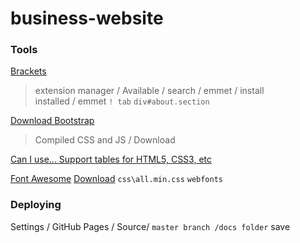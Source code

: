 # business-website


### Tools

[Brackets](http://brackets.io/)  
> extension manager / Available / search / emmet / install  
> installed / emmet `! tab` `div#about.section`  

[Download Bootstrap](https://getbootstrap.com/docs/4.0/getting-started/download/) 
> Compiled CSS and JS / Download  

[Can I use... Support tables for HTML5, CSS3, etc](https://caniuse.com/#search=flexbox)  

[Font Awesome](https://fontawesome.com/)  [Download](https://fontawesome.com/how-to-use/on-the-web/setup/getting-started?using=web-fonts-with-css)  `css\all.min.css`  `webfonts`  

### Deploying

Settings / GitHub Pages / Source/ `master branch /docs folder` save  